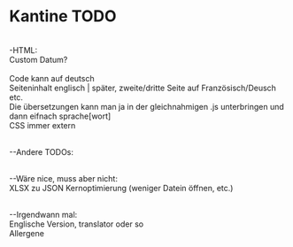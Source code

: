 # Kantine TODO

<br>-HTML:
<br> Custom Datum?
<br>
<br> Code kann auf deutsch
<br> Seiteninhalt englisch | später, zweite/dritte Seite auf Französisch/Deusch etc.
<br> Die übersetzungen kann man ja in der gleichnahmigen .js unterbringen und dann eifnach sprache[wort]
<br> CSS immer extern

<br>--Andere TODOs:

<br>--Wäre nice, muss aber nicht:
<br>XLSX zu JSON Kernoptimierung (weniger Datein öffnen, etc.)

<br>--Irgendwann mal:
<br>Englische Version, translator oder so
<br>Allergene
